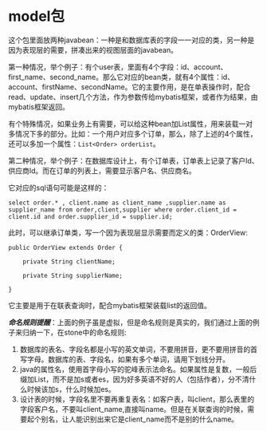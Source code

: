 # model包

这个包里面放两种javabean：一种是和数据库表的字段一一对应的类，另一种是因为表现层的需要，拼凑出来的视图层面的javabean。

第一种情况，举个例子：有个user表，里面有4个字段：id、account、first_name、second_name。那么它对应的bean类，就有4个属性：id、account、firstName、secondName。它的主要作用，是在单表操作时，配合read、update、insert几个方法，作为参数传给mybatis框架，或者作为结果，由mybatis框架返回。

有个特殊情况，如果业务上有需要，可以给这种bean加List属性，用来装载一对多情况下多的部分。比如：一个用户对应多个订单，那么，除了上述的4个属性，还可以多加一个属性：```List<Order> orderList```。

第二种情况，举个例子：在数据库设计上，有个订单表，订单表上记录了客户Id、供应商Id。而在订单的列表上，需要显示客户名、供应商名。

它对应的sql语句可能是这样的：

```
select order.* , client.name as client_name ,supplier.name as supplier_name from order,client,supplier where order.client_id = client.id and order.supplier_id = supplier.id;
```

此时，可以继承订单类，写一个因为表现层显示需要而定义的类：OrderView:

```
public OrderView extends Order {

    private String clientName;

    private String supplierName;

}
```
它主要是用于在联表查询时，配合mybatis框架装载list的返回值。


***命名规则提醒***：上面的例子虽是虚拟，但是命名规则是真实的，我们通过上面的例子来归纳一下，在stone中的命名规则:
1. 数据库的表名、字段名都是小写的英文单词，不要用拼音，更不要用拼音的首写字母。数据库的表、字段名，如果有多个单词，请用下划线分开。
2. java的属性名，使用首字母小写的驼峰表示法命名。如果属性是复数，一般后缀加List，而不是加s或者es，因为好多英语不好的人（包括作者），分不清什么时候该加s，什么时候加es。
3. 设计表的时候，字段名里不要再重复表名：如客户表，叫client，那么表里的字段客户名，不要叫client_name,直接叫name。但是在关联查询的时候，需要起个别名，让人能识别出来它是client_name而不是别的什么name。
